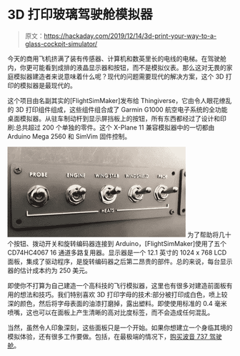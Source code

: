 # 3D 打印玻璃驾驶舱模拟器

> 原文：<https://hackaday.com/2019/12/14/3d-print-your-way-to-a-glass-cockpit-simulator/>

今天的商用飞机挤满了装有传感器、计算机和数英里长的电线的电梯。在驾驶舱内，你更可能看到成排的液晶显示器和按钮，而不是模拟仪表。那么这对无畏的家庭模拟器建造者来说意味着什么呢？现代的问题需要现代的解决方案，这个 3D 打印的模拟器是最现代的。

这个项目由名副其实的[FlightSimMaker]发布给 Thingiverse，它由令人眼花缭乱的 3D 打印组件组成，这些组件组合成了 Garmin G1000 航空电子系统的全功能桌面模拟器。从驻车制动杆到显示屏挡板上的按钮，所有东西都经过了设计和印刷:总共超过 200 个单独的零件。这个 X-Plane 11 兼容模拟器中的一切都由 Arduino Mega 2560 和 SimVim 固件控制。

[![](img/a928aa4734038597d9a498f834ea2231.png)](https://hackaday.com/wp-content/uploads/2019/12/3dpsim_detail2.jpg) 为了帮助将几十个按钮、拨动开关和旋转编码器连接到 Arduino，[FlightSimMaker]使用了五个 CD74HC4067 16 通道多路复用器。显示器是一个 12.1 英寸的 1024 x 768 LCD 面板，集成了驱动程序，是旋转编码器之后第二昂贵的部件。总的来说，每台显示器的估计成本约为 250 美元。

即使你不打算为自己建造一个高科技的飞行模拟器，这里也有很多对建造前面板有用的想法和技巧。我们特别喜欢 3D 打印字母的技术:部分被打印成白色，喷上较深的颜色，然后将字母表面的油漆打磨掉，露出塑料。即使使用标准的 0.4 毫米喷嘴，这也可以在面板上产生清晰的高对比度标签，而不会造成任何混乱。

当然，虽然令人印象深刻，这些面板只是一个开始。如果你想建立一个身临其境的模拟体验，还有很多工作要做。包括，在最极端的情况下，[购买波音 737 驾驶舱](https://hackaday.com/2012/04/20/a-flight-simulator-made-out-of-a-real-737-cockpit/)。